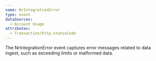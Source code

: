 ```yaml
---
name: NrIntegrationError
type: event
dataSources:
  - Account Usage
attributes:
  - Transaction/http.statusCode
---
```


The NrIntegrationError event captures error messages related to data ingest, such as exceeding limits or malformed data. 